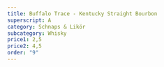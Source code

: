 ```yaml
---
title: Buffalo Trace - Kentucky Straight Bourbon
superscript: A
category: Schnaps & Likör
subcategory: Whisky
price1: 2,5
price2: 4,5
order: "9"
---
```

